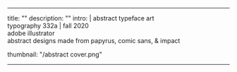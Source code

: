 ---

title: ""
description: ""
intro: |
 abstract typeface art <br>
 typography 332a | fall 2020 <br>
 adobe illustrator <br>
 abstract designs made from papyrus, comic sans, & impact

thumbnail: "/abstract cover.png"

---